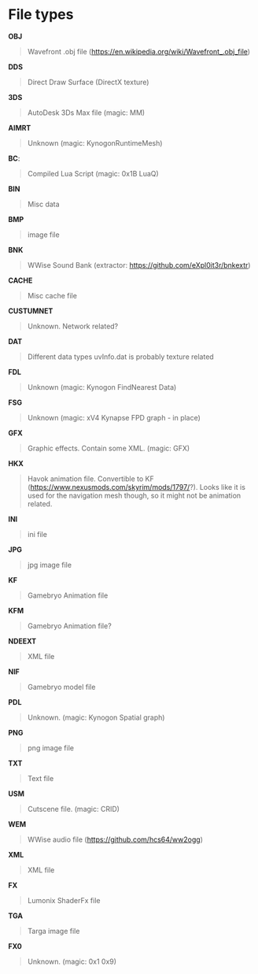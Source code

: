 # File types

**OBJ**

> Wavefront .obj file (https://en.wikipedia.org/wiki/Wavefront_.obj_file)

**DDS**

> Direct Draw Surface (DirectX texture)

**3DS**

> AutoDesk 3Ds Max file (magic: MM)

**AIMRT**

> Unknown (magic: KynogonRuntimeMesh)

**BC**:

> Compiled Lua Script (magic: 0x1B LuaQ)

**BIN**

> Misc data

**BMP**

> image file

**BNK**

> WWise Sound Bank (extractor: https://github.com/eXpl0it3r/bnkextr)

**CACHE**

> Misc cache file

**CUSTUMNET**

> Unknown. Network related?

**DAT**

> Different data types
> uvInfo.dat is probably texture related

**FDL**

> Unknown (magic: Kynogon FindNearest Data)

**FSG**

> Unknown (magic: xV4 Kynapse FPD graph - in place)

**GFX**

> Graphic effects. Contain some XML. (magic: GFX)

**HKX**

> Havok animation file. Convertible to KF (https://www.nexusmods.com/skyrim/mods/1797/?).
> Looks like it is used for the navigation mesh though, so it might not be animation related.

**INI**

> ini file

**JPG**

> jpg image file

**KF**

> Gamebryo Animation file

**KFM**

> Gamebryo Animation file?

**NDEEXT**

> XML file

**NIF**

> Gamebryo model file

**PDL**

> Unknown. (magic: Kynogon Spatial graph)

**PNG**

> png image file

**TXT**

> Text file

**USM**

> Cutscene file. (magic: CRID)

**WEM**

> WWise audio file (https://github.com/hcs64/ww2ogg)

**XML**

> XML file

**FX**

> Lumonix ShaderFx file


**TGA**

> Targa image file

**FX0**

> Unknown. (magic: 0x1 0x9)

